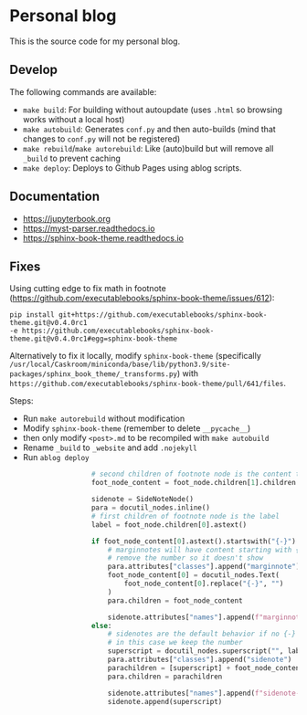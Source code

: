 # Personal blog

This is the source code for my personal blog.

## Develop

The following commands are available:

- `make build`: For building without autoupdate (uses `.html` so browsing works without a local host)
- `make autobuild`: Generates `conf.py` and then auto-builds (mind that changes to `conf.py` will not be registered)
- `make rebuild`/`make autorebuild`: Like (auto)build but will remove all `_build` to prevent caching
- `make deploy`: Deploys to Github Pages using ablog scripts.

## Documentation

- https://jupyterbook.org
- https://myst-parser.readthedocs.io
- https://sphinx-book-theme.readthedocs.io


## Fixes

Using cutting edge to fix math in footnote (https://github.com/executablebooks/sphinx-book-theme/issues/612):

```
pip install git+https://github.com/executablebooks/sphinx-book-theme.git@v0.4.0rc1 
-e https://github.com/executablebooks/sphinx-book-theme.git@v0.4.0rc1#egg=sphinx-book-theme
```

Alternatively to fix it locally, modify `sphinx-book-theme` (specifically `/usr/local/Caskroom/miniconda/base/lib/python3.9/site-packages/sphinx_book_theme/_transforms.py`) with `https://github.com/executablebooks/sphinx-book-theme/pull/641/files`.

Steps:

- Run `make autorebuild` without modification
- Modify `sphinx-book-theme` (remember to delete `__pycache__`)
- then only modify `<post>.md` to be recompiled with `make autobuild`
- Rename `_build` to `_website` and add `.nojekyll`
- Run `ablog deploy`

```python
                    # second children of footnote node is the content text
                    foot_node_content = foot_node.children[1].children

                    sidenote = SideNoteNode()
                    para = docutil_nodes.inline()
                    # first children of footnote node is the label
                    label = foot_node.children[0].astext()

                    if foot_node_content[0].astext().startswith("{-}"):
                        # marginnotes will have content starting with {-}
                        # remove the number so it doesn't show
                        para.attributes["classes"].append("marginnote")
                        foot_node_content[0] = docutil_nodes.Text(
                            foot_node_content[0].replace("{-}", "")
                        )
                        para.children = foot_node_content

                        sidenote.attributes["names"].append(f"marginnote-role-{label}")
                    else:
                        # sidenotes are the default behavior if no {-}
                        # in this case we keep the number
                        superscript = docutil_nodes.superscript("", label)
                        para.attributes["classes"].append("sidenote")
                        parachildren = [superscript] + foot_node_content
                        para.children = parachildren

                        sidenote.attributes["names"].append(f"sidenote-role-{label}")
                        sidenote.append(superscript)
```
